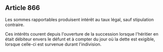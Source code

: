 Article 866
----
Les sommes rapportables produisent intérêt au taux légal, sauf stipulation
contraire.

Ces intérêts courent depuis l'ouverture de la succession lorsque l'héritier en
était débiteur envers le défunt et à compter du jour où la dette est exigible,
lorsque celle-ci est survenue durant l'indivision.

